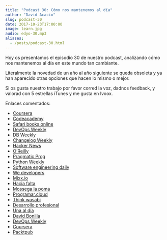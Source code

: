 ```yaml
---
title: "Podcast 30: Cómo nos mantenemos al día"
author: "David Acacio"
slug: podcast-30
date: 2017-10-23T17:00:00
image: learn.jpg
audio: edyo-30.mp3
aliases:
  - /posts/podcast-30.html
---
```


Hoy os presentamos el episodio 30 de nuestro podcast, analizando cómo nos mantenemos al día en este mundo tan cambiante.

<!--more-->

Literalmente la novedad de un año al año siguiente se queda obsoleta y ya han aparecido otras opciones que hacen lo mismo o mejor.

Si os gusta nuestro trabajo por favor corred la voz, dadnos feedback, y valorad con 5 estrellas iTunes y me gusta en Ivoox.

Enlaces comentados:

 * [Coursera](https://www.coursera.org/)
 * [Codeacademy](https://www.codecademy.com/)
 * [Safari books online](https://www.safaribooksonline.com/)
 * [DevOps Weekly](http://www.devopsweekly.com/)
 * [DB Weekly](https://dbweekly.com/)
 * [Changelog Weekly](https://changelog.com/weekly)
 * [Hacker News](https://thehackernews.com/)
 * [O’Reilly](https://www.oreilly.com/)
 * [Pragmatic Prog](https://pragprog.com/)
 * [Python Weekly](https://www.pythonweekly.com/)
 * [Software engineering daily](https://softwareengineeringdaily.com/)
 * [We developers](http://wedevelopers.com/)
 * [Mixx.io](https://mixx.io/)
 * [Hacia falta](https://haciafalta.com/)
 * [Mossega la poma](https://mossegalapoma.cat/)
 * [Programar.cloud](https://programar.cloud/)
 * [Think wasabi](http://thinkwasabi.com/)
 * [Desarrollo profesional](https://pantaloni.es/category/podcast/)
 * [Una al día](http://unaaldia.hispasec.com/)
 * [David Bonilla](http://bonillaware.us2.list-manage.com/)
 * [DevOps Weekly](http://www.devopsweekly.com/)
 * [Coursera](https://www.coursera.org/)
 * [Packtpub](https://www.packtpub.com/packt/offers/free-learning)

